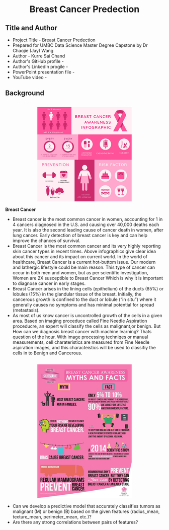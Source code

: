 # <p align ="center"> Breast Cancer Predection </p>
##  Title and Author
- Project Title - Breast Cancer Predection
- Prepared for UMBC Data Science Master Degree Capstone by Dr Chaojie (Jay) Wang
- Author - Kurre Sai Chand
- Author's GitHub profile - 
- Author's LinkedIn progile - 
- PowerPoint presentation file -
- YouTube video -
##  Background
<div style="display: flex; align-items: center;">
  </div>
  <div style="flex: 1;">
    <p align="center">
    <img src="BreastCancer_Awareness.jpg" alt="Breast Cancer Awareness" width="300">
    </p>
</div> 

**Breast Cancer**
- Breast cancer is the most common cancer in women, accounting for 1 in 4 cancers diagnosed in the U.S. and causing over 40,000 deaths each year. It is also the second leading cause of cancer death in women, after lung cancer. Early detection of breast cancer is key and can help improve the chances of survival.
- Breast Cancer is the most common cancer and its very highly reporting skin cancer types in recent times. Above infographics give clear idea about this cancer and its impact on current world. In the world of healthcare, Breast Cancer is a current hot-buttom issue. Our modern and lathergic lifestyle could be main reason. This type of cancer can occur in both men and women, but as per scientific investigation, Women are 2X susceptible to Breast Cancer Which is why it is important to diagnose cancer in early stages.
- Breast Cancer arises in the lining cells (epithelium) of the ducts (85%) or lobules (15%) in the glandular tissue of the breast. Initially, the cancerous growth is confined to the duct or lobule (“in situ”) where it generally causes no symptoms and has minimal potential for spread (metastasis).
- As most of us know cancer is uncontrolled growth of the cells in a given area. Based on imaging proceduce called Fine Needle Aspiration proceducre, an expert will classify the cells as malignant,or benign. But How can we diagnosis breast cancer with machine learning? Thats question of the hour.
With image processing techniqes or manual measurements, cell charateristics are measured from Fine Needle aspiration images, and this characteistics will be used to classifiy the cells in to Benign and Cancerous.
<div style="display: flex; align-items: center;">
  </div>
  <div style="flex: 1;">
    <p align="center">
    <img src="CancerFacts.jpg" alt="Facts About Cancer" width="300">
    </p>
</div> 

- Can we develop a predictive model that accurately classifies tumors as malignant (M) or benign (B) based on the given features (radius_mean, texture_mean, perimeter_mean, etc.)?
- Are there any strong correlations between pairs of features?
